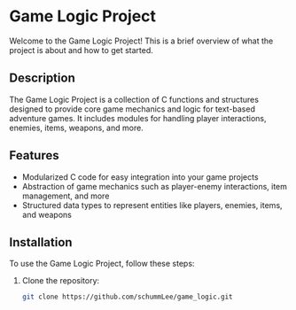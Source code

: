 # Game Logic Project

Welcome to the Game Logic Project! This is a brief overview of what the project is about and how to get started.

## Description

The Game Logic Project is a collection of C functions and structures designed to provide core game mechanics and logic for text-based adventure games. It includes modules for handling player interactions, enemies, items, weapons, and more.

## Features

- Modularized C code for easy integration into your game projects
- Abstraction of game mechanics such as player-enemy interactions, item management, and more
- Structured data types to represent entities like players, enemies, items, and weapons

## Installation

To use the Game Logic Project, follow these steps:

1. Clone the repository:

   ```bash
   git clone https://github.com/schummLee/game_logic.git
